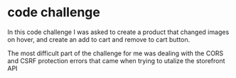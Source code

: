 # code challenge

In this code challenge I was asked to create a product that changed images on hover, and create an add to cart and remove to cart button. 

The most difficult part of the challenge for me was dealing with the CORS and CSRF protection errors that came when trying to utalize the storefront API